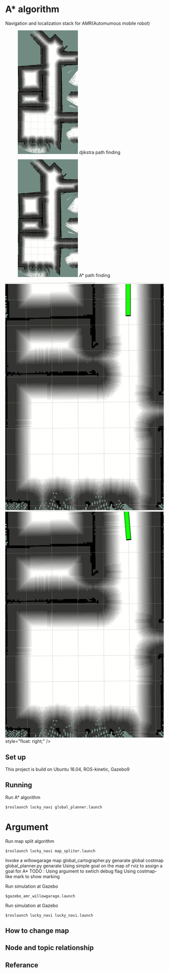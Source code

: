# A* algorithm 
Navigation and localization stack for AMR(Automumous mobile robot)

<div>
<figure  id="crackers1">
  <img src="pic/dijkstra_room.gif" alt="missing" height="35%" width="45%" />
  <span>djikstra path finding</span>
  </figure >
   <figure  id="crackers2">
  <img src="pic/a_star_room.gif" alt="missing" height="35%" width="45%" />
  <span>A* path finding</span>
   </figure >
<div style="float:left;"></div>
</div>

<!--img src="pic/a_star_room.gif"
     title="A* algorithm"
     alt="A star algorithm finding a path to room on map" 
     height="50%"
     width="50%"
     style="float:left;"/>

<img src="pic/dijkstra_room.gif"
     alt="dijkstra algorithm finding a path to room on map" 
     height="48%"
     width="50%"
     style="float:right;"/-->
    

<img src="pic/dijkstra_near.gif"
     alt="Dijkstra algorithm reaching a near goal" 
     style="float: left;" />

<img src="pic/a_star_near.gif"
     alt="A star algorithm reaching a near goal" />
     style="float: right;" />

## Set up 
This project is build on Ubuntu 16.04, ROS-kinetic, Gazebo9

## Running 
Run A* algorithm 
```
$roslaunch lucky_navi global_planner.launch
```

# Argument 

Run map split algorithm
```
$roslaunch lucky_navi map_spliter.launch
```

Invoke a willowgarage map 
global_cartographer.py genarate global costmap 
global_planner.py genarate 
Using simple goal on the map of rviz to assign a goal for A* 
TODO : 
Using argument to swtich debug flag 
Using costmap-like mark to show marking


Run simulation at Gazebo
```
$gazebo_amr_willowgarage.launch
```


Run simulation at Gazebo
```
$roslaunch lucky_navi lucky_navi.launch
```

## How to change map 


## Node and topic relationship

## Referance
